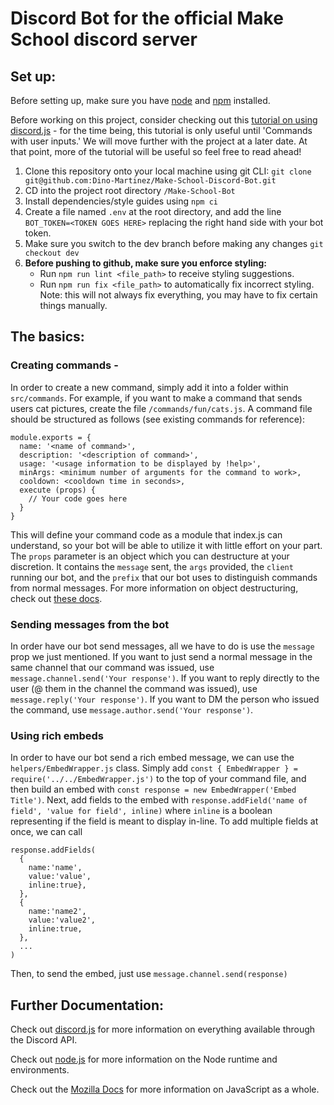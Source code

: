# Discord Bot for the official Make School discord server

## Set up:

Before setting up, make sure you have [node](https://nodejs.org/en/download/) and [npm](https://www.npmjs.com/get-npm) installed.

Before working on this project, consider checking out this [tutorial on using discord.js](https://discordjs.guide/) - for the time being, this tutorial is only useful until 'Commands with user inputs.' We will move further with the project at a later date. At that point, more of the tutorial will be useful so feel free to read ahead!

1. Clone this repository onto your local machine using git CLI: `git clone git@github.com:Dino-Martinez/Make-School-Discord-Bot.git`
2. CD into the project root directory `/Make-School-Bot`
3. Install dependencies/style guides using `npm ci`
4. Create a file named `.env` at the root directory, and add the line `BOT_TOKEN=<TOKEN GOES HERE>` replacing the right hand side with your bot token.
5. Make sure you switch to the dev branch before making any changes `git checkout dev`
6. <strong> Before pushing to github, make sure you enforce styling: </strong>
   - Run `npm run lint <file_path>` to receive styling suggestions.
   - Run `npm run fix <file_path>` to automatically fix incorrect styling. Note: this will not always fix everything, you may have to fix certain things manually.

## The basics:

### Creating commands -

In order to create a new command, simply add it into a folder within `src/commands`.
For example, if you want to make a command that sends users cat pictures, create the file `/commands/fun/cats.js`. A command file should be structured as follows (see existing commands for reference):

```
module.exports = {
  name: '<name of command>',
  description: '<description of command>',
  usage: '<usage information to be displayed by !help>',
  minArgs: <minimum number of arguments for the command to work>,
  cooldown: <cooldown time in seconds>,
  execute (props) {
    // Your code goes here
  }
}
```

This will define your command code as a module that index.js can understand, so your bot will be able to utilize it with little effort on your part. The `props` parameter is an object which you can destructure at your discretion. It contains the `message` sent, the `args` provided, the `client` running our bot, and the `prefix` that our bot uses to distinguish commands from normal messages. For more information on object destructuring, check out [these docs](https://developer.mozilla.org/en-US/docs/Web/JavaScript/Reference/Operators/Destructuring_assignment#object_destructuring).

### Sending messages from the bot

In order have our bot send messages, all we have to do is use the `message` prop we just mentioned. If you want to just send a normal message in the same channel that our command was issued, use `message.channel.send('Your response')`. If you want to reply directly to the user (@ them in the channel the command was issued), use `message.reply('Your response')`. If you want to DM the person who issued the command, use `message.author.send('Your response')`.

### Using rich embeds

In order to have our bot send a rich embed message, we can use the `helpers/EmbedWrapper.js` class. Simply add `const { EmbedWrapper } = require('../../EmbedWrapper.js')` to the top of your command file, and then build an embed with `const response = new EmbedWrapper('Embed Title')`. Next, add fields to the embed with `response.addField('name of field', 'value for field', inline)` where `inline` is a boolean representing if the field is meant to display in-line. To add multiple fields at once, we can call

```
response.addFields(
  {
    name:'name',
    value:'value',
    inline:true},
  },
  {
    name:'name2',
    value:'value2',
    inline:true,
  },
  ...
)

```

Then, to send the embed, just use `message.channel.send(response)`

## Further Documentation:

Check out [discord.js](https://discord.js.org/#/docs/main/stable/general/welcome) for more information on everything available through the Discord API.

Check out [node.js](https://nodejs.org/en/docs/) for more information on the Node runtime and environments.

Check out the [Mozilla Docs](https://developer.mozilla.org/en-US/docs/Web/JavaScript) for more information on JavaScript as a whole.
